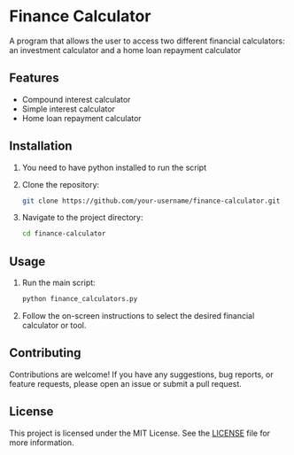 # Finance Calculator

A program that allows the user to access two different financial calculators: an investment calculator and a home loan repayment calculator

## Features

- Compound interest calculator
- Simple interest calculator
- Home loan repayment calculator

## Installation

1. You need to have python installed to run the script


2. Clone the repository:

    ```bash
    git clone https://github.com/your-username/finance-calculator.git
    ```

3. Navigate to the project directory:

    ```bash
    cd finance-calculator
    ```

## Usage

1. Run the main script:

    ```bash
    python finance_calculators.py
    ```

2. Follow the on-screen instructions to select the desired financial calculator or tool.

## Contributing

Contributions are welcome! If you have any suggestions, bug reports, or feature requests, please open an issue or submit a pull request.

## License

This project is licensed under the MIT License. See the [LICENSE](LICENSE.md) file for more information.